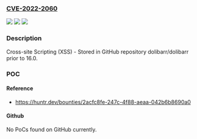### [CVE-2022-2060](https://cve.mitre.org/cgi-bin/cvename.cgi?name=CVE-2022-2060)
![](https://img.shields.io/static/v1?label=Product&message=dolibarr%2Fdolibarr&color=blue)
![](https://img.shields.io/static/v1?label=Version&message=n%2Fa&color=blue)
![](https://img.shields.io/static/v1?label=Vulnerability&message=CWE-79%20Improper%20Neutralization%20of%20Input%20During%20Web%20Page%20Generation%20('Cross-site%20Scripting')&color=brighgreen)

### Description

Cross-site Scripting (XSS) - Stored in GitHub repository dolibarr/dolibarr prior to 16.0.

### POC

#### Reference
- https://huntr.dev/bounties/2acfc8fe-247c-4f88-aeaa-042b6b8690a0

#### Github
No PoCs found on GitHub currently.

